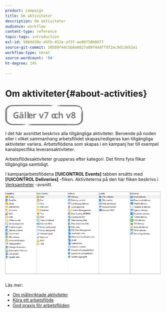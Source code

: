 ```yaml
---
product: campaign
title: Om aktiviteter
description: Om aktiviteter
audience: workflow
content-type: reference
topic-tags: introduction
exl-id: 900dd30e-d4fb-452a-af3f-ae00758b0077
source-git-commit: 20509f44c5b8e0827a09f44dffdf2ec9d11652a1
workflow-type: tm+mt
source-wordcount: '94'
ht-degree: 14%

---
```


# Om aktiviteter{#about-activities}

![](../../assets/common.svg)

I det här avsnittet beskrivs alla tillgängliga aktiviteter. Beroende på noden eller i vilket sammanhang arbetsflödet skapas/redigeras kan tillgängliga aktiviteter variera. Arbetsflödena som skapas i en kampanj har till exempel kanalspecifika leveransaktiviteter.

Arbetsflödesaktiviteter grupperas efter kategori. Det finns fyra flikar tillgängliga samtidigt.

I kampanjarbetsflödena **[!UICONTROL Events]** tabben ersätts med **[!UICONTROL Deliveries]** -fliken. Aktiviteterna på den här fliken beskrivs i [Verksamheter](about-action-activities.md) -avsnitt.

![](assets/wf-activity-tabs.png)

Läs mer:

* [Om målinriktade aktiviteter](about-targeting-activities.md)
* [Köra ett arbetsflöde](starting-a-workflow.md)
* [God praxis för arbetsflöden](workflow-best-practices.md)

